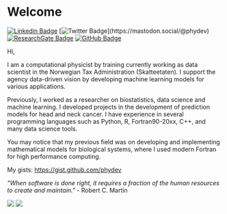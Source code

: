 # Welcome
[![Linkedin Badge](https://img.shields.io/badge/-Mauricio-blue?style=flat&logo=Linkedin&logoColor=white&link=https://www.linkedin.com/in/mm-soares/)](https://www.linkedin.com/in/mm-soares/)
[![Twitter Badge](https://img.shields.io/badge/-@phydev-1ca0f1?style=flat&labelColor=1ca0f1&logo=twitter&logoColor=white&link=https://twitter.com/phydev_)](https://mastodon.social/@phydev)
[![ResearchGate Badge](https://img.shields.io/badge/Research-Gate-9cf)](https://www.researchgate.net/profile/Mauricio-Moreira-Soares)
[![GitHub Badge](https://img.shields.io/github/followers/phydev?style=social)](https://github.com/phydev)


Hi,

I am a computational physicist by training currently working as data scientist in the Norwegian Tax Administration (Skatteetaten). I support the agency data-driven vision by developing machine learning models for various applications.

Previously, I worked as a researcher on biostatistics, data science and machine learning. I developed projects in the development of prediction models for head and neck cancer. I have experience in several programming languages such as Python, R, Fortran90-20xx, C++, and many data science tools.

You may notice that my previous field was on developing and implementing mathematical models for biological systems, where I used modern Fortran for high performance computing.   

My gists: https://gist.github.com/phydev

*"When software is done right, it requires a fraction of the human resources to create and maintain."* - Robert C. Martin

<!-- ### Statistics -->
<img src = "https://github-readme-stats.vercel.app/api?username=phydev&show_icons=true&theme="> 
<img src="https://github-readme-stats.vercel.app/api/top-langs/?username=phydev&theme=&show_icons=true&hide_border=true&layout=compact&hide=jupyter" /> 



